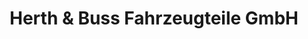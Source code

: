 ---
title: "Herth & Buss Fahrzeugteile GmbH"
url: /heusenstamm/herth-und-buss-fahrzeugteile-gmbh/
shop: Autoteile
---